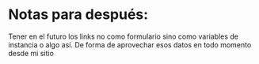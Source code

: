 # Notas para después:

Tener en el futuro los links no como formulario sino como variables de instancia o algo así.
De forma de aprovechar esos datos en todo momento desde mi sitio